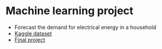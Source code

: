 # Machine learning project

- Forecast the demand for electrical energy in a household
- <a href="https://www.kaggle.com/datasets/uciml/electric-power-consumption-data-set">Kaggle dataset</a>
- <a href="https://github.com/infoshareacademy/JDSZR11-chubs_chubs/blob/main/Brazilian%20Deforestation/Dominika/Brazilian%20Amazon%20Rainforest%20Degradation%201999-2019.pdf](https://github.com/infoshareacademy/JDSZR11-chubs_chubs/blob/main/Household%20Electric%20Power%20Consumption/Household-power-consumption.ipynb">Final project</a>
